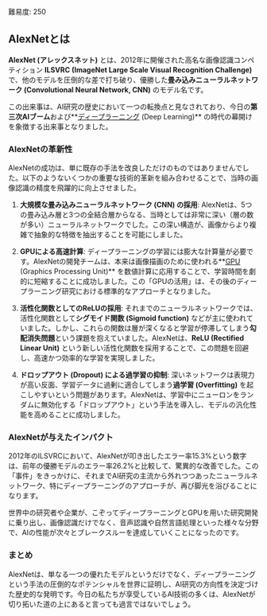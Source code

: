 難易度: 250

## AlexNetとは

**AlexNet (アレックスネット)** とは、2012年に開催された高名な画像認識コンペティション **ILSVRC (ImageNet Large Scale Visual Recognition Challenge)** で、他のモデルを圧倒的な差で打ち破り、優勝した**畳み込みニューラルネットワーク (Convolutional Neural Network, CNN)** のモデル名です。

この出来事は、AI研究の歴史において一つの転換点と見なされており、今日の**第三次AIブーム**および**<a href="01_AI基礎/03_ディープラーニング.md"><abbr title="深層学習とも呼ばれ、多層のニューラルネットワークを用いて、より複雑なパターンを学習する機械学習の手法">ディープラーニング</abbr></a> (Deep Learning)** の時代の幕開けを象徴する出来事となりました。

### AlexNetの革新性

AlexNetの成功は、単に既存の手法を改良しただけのものではありませんでした。以下のようないくつかの重要な技術的革新を組み合わせることで、当時の画像認識の精度を飛躍的に向上させました。

1.  **大規模な畳み込みニューラルネットワーク (CNN) の採用**: AlexNetは、5つの畳み込み層と3つの全結合層からなる、当時としては非常に深い（層の数が多い）ニューラルネットワークでした。この深い構造が、画像からより複雑で抽象的な特徴を抽出することを可能にしました。

2.  **GPUによる高速計算**: ディープラーニングの学習には膨大な計算量が必要です。AlexNetの開発チームは、本来は画像描画のために使われる**<a href="04_用語解説/13_GPU.md"><abbr title="Graphics Processing Unit（グラフィックス処理装置）- 深層学習の計算処理を高速化する専用チップ">GPU</abbr></a> (Graphics Processing Unit)** を数値計算に応用することで、学習時間を劇的に短縮することに成功しました。この「GPUの活用」は、その後のディープラーニング研究における標準的なアプローチとなりました。

3.  **活性化関数としてのReLUの採用**: それまでのニューラルネットワークでは、活性化関数として**シグモイド関数 (Sigmoid function)** などが主に使われていました。しかし、これらの関数は層が深くなると学習が停滞してしまう**勾配消失問題**という課題を抱えていました。AlexNetは、**ReLU (Rectified Linear Unit)** という新しい活性化関数を採用することで、この問題を回避し、高速かつ効率的な学習を実現しました。

4.  **ドロップアウト (Dropout) による過学習の抑制**: 深いネットワークは表現力が高い反面、学習データに過剰に適合してしまう**過学習 (Overfitting)** を起こしやすいという問題があります。AlexNetは、学習中にニューロンをランダムに無効化する「ドロップアウト」という手法を導入し、モデルの汎化性能を高めることに成功しました。

### AlexNetが与えたインパクト

2012年のILSVRCにおいて、AlexNetが叩き出したエラー率15.3%という数字は、前年の優勝モデルのエラー率26.2%と比較して、驚異的な改善でした。この「事件」をきっかけに、それまでAI研究の主流から外れつつあったニューラルネットワーク、特にディープラーニングのアプローチが、再び脚光を浴びることになります。

世界中の研究者や企業が、こぞってディープラーニングとGPUを用いた研究開発に乗り出し、画像認識だけでなく、音声認識や自然言語処理といった様々な分野で、AIの性能が次々とブレークスルーを達成していくことになったのです。

### まとめ

AlexNetは、単なる一つの優れたモデルというだけでなく、ディープラーニングという手法の圧倒的なポテンシャルを世界に証明し、AI研究の方向性を決定づけた歴史的な発明です。今日の私たちが享受しているAI技術の多くは、AlexNetが切り拓いた道の上にあると言っても過言ではないでしょう。